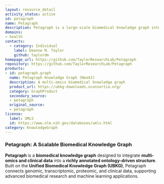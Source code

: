```yaml
---
layout: resource_detail
activity_status: active
id: petagraph
name: Petagraph
description: Petagraph is a large-scale biomedical knowledge graph integrating multi-omics and clinical data, built on the Unified Biomedical Knowledge Graph (UBKG). Petagraph connects genomic, transcriptomic, proteomic, and clinical data, supporting advanced biomedical research and machine learning applications.
domains:
- health
contacts:
  - category: Individual
    label: Deanne M. Taylor
    github: taylordm
homepage_url: https://github.com/TaylorResearchLab/Petagraph
repository: https://github.com/TaylorResearchLab/Petagraph
products:
- id: petagraph.graph
  name: Petagraph Knowledge Graph (Neo4J)
  description: A multi-omics biomedical knowledge graph
  product_url: https://ubkg-downloads.xconsortia.org/
  category: GraphProduct
  secondary_source:
  - petagraph
  original_source:
  - petagraph
license:
  label: UMLS
  id: https://www.nlm.nih.gov/databases/umls.html
category: KnowledgeGraph
---
```


### Petagraph: A Scalable Biomedical Knowledge Graph

**Petagraph** is a **biomedical knowledge graph** designed to integrate **multi-omics and clinical data** into a **richly annotated ontology-driven structure**. Built on the **Unified Biomedical Knowledge Graph (UBKG)**, Petagraph connects genomic, transcriptomic, proteomic, and clinical data, supporting advanced biomedical research and machine learning applications.
